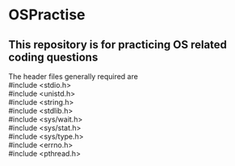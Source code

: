 # OSPractise
## This repository is for practicing OS related coding questions
The header files generally required are <br>
#include <stdio.h> <br>
#include <unistd.h> <br>
#include <string.h> <br>
#include <stdlib.h> <br>
#include <sys/wait.h> <br>
#include <sys/stat.h> <br>
#include <sys/type.h> <br>
#include <errno.h> <br>
#include <pthread.h> <br>
